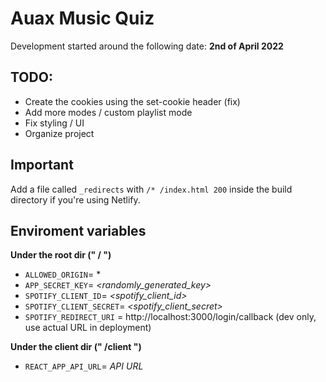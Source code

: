 # Auax Music Quiz

Development started around the following date: **2nd of April 2022**

## TODO:

* Create the cookies using the set-cookie header (fix)
* Add more modes / custom playlist mode
* Fix styling / UI
* Organize project

## Important

Add a file called `_redirects` with `/* /index.html 200` inside the build directory if you're using Netlify.

## Enviroment variables

**Under the root dir (" / ")**

- `ALLOWED_ORIGIN`= *
- `APP_SECRET_KEY`= _<randomly_generated_key>_
- `SPOTIFY_CLIENT_ID`= _<spotify_client_id>_
- `SPOTIFY_CLIENT_SECRET`= _<spotify_client_secret>_
- `SPOTIFY_REDIRECT_URI` = http://localhost:3000/login/callback (dev only, use actual URL in deployment)

**Under the client dir (" /client ")**

* `REACT_APP_API_URL`= _API URL_
